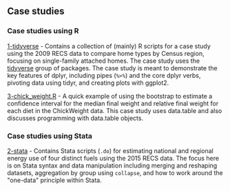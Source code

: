## Case studies

### Case studies using R

[1-tidyverse](./1-tidyverse) - Contains a collection of (mainly) R scripts for a case study
using the 2009 RECS data to compare home types by Census region, focusing on single-family
attached homes. The case study uses the [tidyverse](tidyverse.org) group of packages.  The
case study is meant to demonstrate the key features of dplyr, including pipes (`%>%`) and
the core dplyr verbs, pivoting data using tidyr, and creating plots with ggplot2.

[3-chick_weight.R](./3-chick_weight.R) - A quick example of using the bootstrap to estimate
a confidence interval for the median final weight and relative final weight for each diet in
the ChickWeight data.  This case study uses data.table and also discusses programming with
data.table objects. 

### Case studies using Stata

[2-stata](./2-stata) - Contains Stata scripts (`.do`) for estimating national and regional
energy use of four distinct fuels using the 2015 RECS data.  The focus here is on Stata
syntax and data manipulation including merging and reshaping datasets, aggregation by group
using `collapse`, and how to work around the "one-data" principle within Stata.



